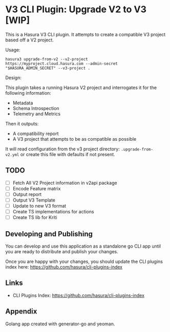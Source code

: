 # V3 CLI Plugin: Upgrade V2 to V3 [WIP]

This is a Hasura V3 CLI plugin. It attempts to create a compatible V3 project based off a V2 project.

Usage:

```
hasura3 upgrade-from-v2 --v2-project https://myproject.cloud.hasura.com --admin-secret "$HASURA_ADMIN_SECRET" --v3-project .
```

Design:

This plugin takes a running Hasura V2 project and interrogates it for the following information:

* Metadata
* Schema Introspection
* Telemetry and Metrics

Then it outputs:

* A compatibility report
* A V3 project that attempts to be as compatible as possible

It will read configuration from the v3 project directory: `.upgrade-from-v2.yml` or create this file with defaults if not present.


## TODO

* [ ] Fetch All V2 Project information in v2api package
* [ ] Encode Feature matrix
* [ ] Output report
* [ ] Output V3 Template
* [ ] Update to new V3 format
* [ ] Create TS implementations for actions
* [ ] Create TS lib for Kriti

## Developing and Publishing

You can develop and use this application as a standalone go CLI app until you are ready to distribute and publish your changes.

Once you are happy with your changes, you should update the CLI plugins index here: https://github.com/hasura/cli-plugins-index


## Links

* CLI Plugins Index: https://github.com/hasura/cli-plugins-index


## Appendix

Golang app created with generator-go and yeoman.
